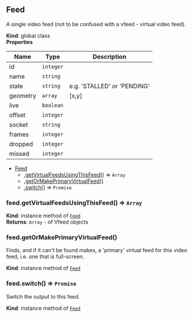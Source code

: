 <a name="Feed"></a>

## Feed
A single video feed (not to be confused with a vfeed - virtual video feed).

**Kind**: global class  
**Properties**

| Name | Type | Description |
| --- | --- | --- |
| id | <code>integer</code> |  |
| name | <code>string</code> |  |
| state | <code>string</code> | e.g. 'STALLED' or 'PENDING' |
| geometry | <code>array</code> | [x,y] |
| live | <code>boolean</code> |  |
| offset | <code>integer</code> |  |
| socket | <code>string</code> |  |
| frames | <code>integer</code> |  |
| dropped | <code>integer</code> |  |
| missed | <code>integer</code> |  |


* [Feed](#Feed)
    * [.getVirtualFeedsUsingThisFeed()](#Feed+getVirtualFeedsUsingThisFeed) ⇒ <code>Array</code>
    * [.getOrMakePrimaryVirtualFeed()](#Feed+getOrMakePrimaryVirtualFeed)
    * [.switch()](#Feed+switch) ⇒ <code>Promise</code>

<a name="Feed+getVirtualFeedsUsingThisFeed"></a>

### feed.getVirtualFeedsUsingThisFeed() ⇒ <code>Array</code>
**Kind**: instance method of <code>[Feed](#Feed)</code>  
**Returns**: <code>Array</code> - of Vfeed objects  
<a name="Feed+getOrMakePrimaryVirtualFeed"></a>

### feed.getOrMakePrimaryVirtualFeed()
Finds, and if it can't be found makes, a 'primary' virtual feed for this video feed,
i.e. one that is full-screen.

**Kind**: instance method of <code>[Feed](#Feed)</code>  
<a name="Feed+switch"></a>

### feed.switch() ⇒ <code>Promise</code>
Switch the output to this feed.

**Kind**: instance method of <code>[Feed](#Feed)</code>  
